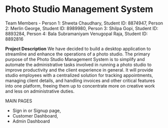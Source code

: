 # Photo Studio Management System
Team Members - 
Person 1: Shweta Chaudhary, Student ID: 8874947,
Person 2: Merlin George, Student ID: 8989980,
Person 3: Shilpa Gopi, Student ID: 8893284,
Person 4: Bala Subramaniyam Venugopal Raja, Student ID: 8892816

**Project Description**
We have decided to build a desktop application to streamline and enhance the operations of a photo studio. The primary purpose of the Photo Studio Management System is to simplify and automate the administrative tasks involved in running a photo studio to improve productivity and the client experience in general. It will provide studio employees with a centralized solution for tracking appointments, managing client details, and handling invoices and other critical features into one platform, freeing them up to concentrate more on creative work and less on administrative duties. 

MAIN PAGES 
* Sign in or Signup page, 
* Customer Dashboard,
* Admin Dashboard
